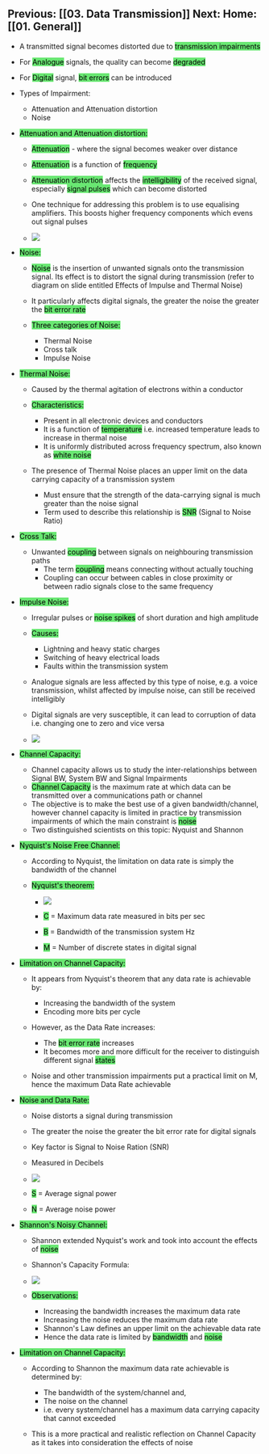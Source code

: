 Previous: [[03. Data Transmission]]
Next:
Home: [[01. General]]
- 
- A transmitted signal becomes distorted due to <mark style="background:#69E772;">transmission impairments</mark>
- For <mark style="background:#69E772;">Analogue</mark> signals, the quality can become <mark style="background:#69E772;">degraded</mark>
- For <mark style="background:#69E772;">Digital</mark> signal, <mark style="background:#69E772;">bit errors</mark> can be introduced

- Types of Impairment:
    - Attenuation and Attenuation distortion
    - Noise
    
- <mark style="background:#69E772;">Attenuation and Attenuation distortion:</mark>
    
    - <mark style="background:#69E772;">Attenuation</mark> - where the signal becomes weaker over distance
    - <mark style="background:#69E772;">Attenuation</mark> is a function of <mark style="background:#69E772;">frequency</mark>
    - <mark style="background:#69E772;">Attenuation distortion</mark> affects the <mark style="background:#69E772;">intelligibility</mark> of the received signal, especially <mark style="background:#69E772;">signal pulses</mark> which can become distorted
    - One technique for addressing this problem is to use equalising amplifiers. This boosts higher frequency components which evens out signal pulses
    
    - ![](https://i.imgur.com/eB2EcNS.png)

    
- <mark style="background:#69E772;">Noise:</mark>
    
    - <mark style="background:#69E772;">Noise</mark> is the insertion of unwanted signals onto the transmission signal. Its effect is to distort the signal during transmission (refer to diagram on slide entitled Effects of Impulse and Thermal Noise)
    - It particularly affects digital signals, the greater the noise the greater the <mark style="background:#69E772;">bit error rate</mark>
    
    - <mark style="background:#69E772;">Three categories of Noise:</mark>
        - Thermal Noise
        - Cross talk
        - Impulse Noise
        
    
- <mark style="background:#69E772;">Thermal Noise:</mark>
    
    - Caused by the thermal agitation of electrons within a conductor
    
    - <mark style="background:#69E772;">Characteristics:</mark>
        - Present in all electronic devices and conductors
        - It is a function of <mark style="background:#69E772;">temperature</mark> i.e. increased temperature leads to increase in thermal noise
        - It is uniformly distributed across frequency spectrum, also known as <mark style="background:#69E772;">white noise</mark>
        
    - The presence of Thermal Noise places an upper limit on the data carrying capacity of a transmission system
        - Must ensure that the strength of the data-carrying signal is much greater than the noise signal
        - Term used to describe this relationship is <mark style="background:#69E772;">SNR</mark> (Signal to Noise Ratio)
        
    
- <mark style="background:#69E772;">Cross Talk:</mark>
    
    - Unwanted <mark style="background:#69E772;">coupling</mark> between signals on neighbouring transmission paths
        - The term <mark style="background:#69E772;">coupling</mark> means connecting without actually touching
        - Coupling can occur between cables in close proximity or between radio signals close to the same frequency
        
    
- <mark style="background:#69E772;">Impulse Noise:</mark>
    
    - Irregular pulses or <mark style="background:#69E772;">noise spikes</mark> of short duration and high amplitude
    
    - <mark style="background:#69E772;">Causes:</mark>
        - Lightning and heavy static charges
        - Switching of heavy electrical loads
        - Faults within the transmission system
        
    - Analogue signals are less affected by this type of noise, e.g. a voice transmission, whilst affected by impulse noise, can still be received intelligibly
    - Digital signals are very susceptible, it can lead to corruption of data i.e. changing one to zero and vice versa
    - ![](https://i.imgur.com/DhD955V.png)

    
- <mark style="background:#69E772;">Channel Capacity:</mark>
    
    - Channel capacity allows us to study the inter-relationships between Signal BW, System BW and Signal Impairments
    - <mark style="background:#69E772;">Channel Capacity</mark> is the maximum rate at which data can be transmitted over a communications path or channel
    - The objective is to make the best use of a given bandwidth/channel, however channel capacity is limited in practice by transmission impairments of which the main constraint is <mark style="background:#69E772;">noise</mark>
    - Two distinguished scientists on this topic: Nyquist and Shannon
    
- <mark style="background:#69E772;">Nyquist's Noise Free Channel:</mark>
    
    - According to Nyquist, the limitation on data rate is simply the bandwidth of the channel
    
    - <mark style="background:#69E772;">Nyquist's theorem:</mark>
        - ![](https://i.imgur.com/27E61eO.png)
		
        - <mark style="background:#69E772;">C</mark> = Maximum data rate measured in bits per sec
        - <mark style="background:#69E772;">B</mark> = Bandwidth of the transmission system Hz
        - <mark style="background:#69E772;">M</mark> = Number of discrete states in digital signal
        
    
- <mark style="background:#69E772;">Limitation on Channel Capacity:</mark>
    
    - It appears from Nyquist's theorem that any data rate is achievable by:
        - Increasing the bandwidth of the system
        - Encoding more bits per cycle
        
    - However, as the Data Rate increases:
        - The <mark style="background:#69E772;">bit error rate</mark> increases
        - It becomes more and more difficult for the receiver to distinguish different signal <mark style="background:#69E772;">states</mark>
        
    - Noise and other transmission impairments put a practical limit on M, hence the maximum Data Rate achievable
    
- <mark style="background:#69E772;">Noise and Data Rate:</mark>
    
    - Noise distorts a signal during transmission
    - The greater the noise the greater the bit error rate for digital signals
    - Key factor is Signal to Noise Ration (SNR)
    - Measured in Decibels
    - ![](https://i.imgur.com/qj2aUYq.png)

    - <mark style="background:#69E772;">S</mark> = Average signal power
    - <mark style="background:#69E772;">N</mark> = Average noise power
    
- <mark style="background:#69E772;">Shannon's Noisy Channel:</mark>
    
    - Shannon extended Nyquist's work and took into account the effects of <mark style="background:#69E772;">noise</mark>
    - Shannon's Capacity Formula:
    - ![](https://i.imgur.com/rBu9A21.png)
    
    - <mark style="background:#69E772;">Observations:</mark>
        - Increasing the bandwidth increases the maximum data rate
        - Increasing the noise reduces the maximum data rate
        - Shannon's Law defines an upper limit on the achievable data rate
        - Hence the data rate is limited by <mark style="background:#69E772;">bandwidth</mark> and <mark style="background:#69E772;">noise</mark>
        
    
- <mark style="background:#69E772;">Limitation on Channel Capacity:</mark>
    
    - According to Shannon the maximum data rate achievable is determined by:
        - The bandwidth of the system/channel and,
        - The noise on the channel
        - i.e. every system/channel has a maximum data carrying capacity that cannot exceeded
        
    - This is a more practical and realistic reflection on Channel Capacity as it takes into consideration the effects of noise